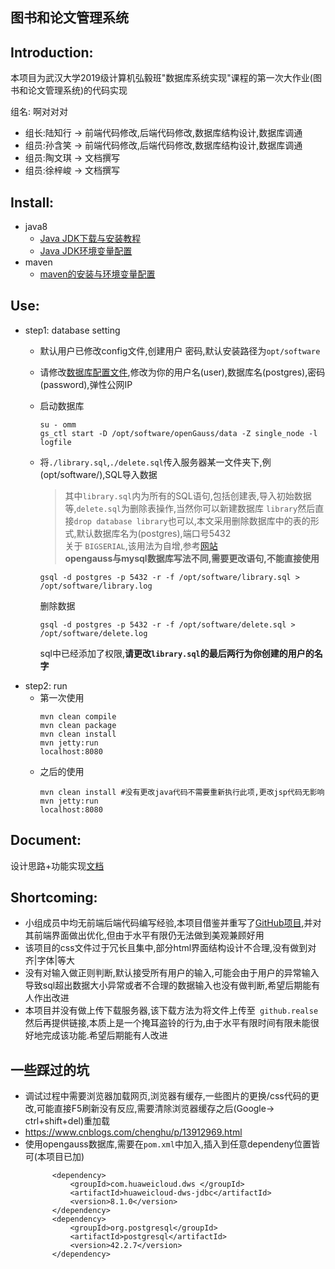 图书和论文管理系统
---

## Introduction:

本项目为武汉大学2019级计算机弘毅班"数据库系统实现"课程的第一次大作业(图书和论文管理系统)的代码实现<br>

组名: 啊对对对<br>
- 组长:陆知行 -> 前端代码修改,后端代码修改,数据库结构设计,数据库调通
- 组员:孙含笑 -> 前端代码修改,后端代码修改,数据库结构设计,数据库调通
- 组员:陶文琪 -> 文档撰写
- 组员:徐梓峻 -> 文档撰写

## Install:
- java8
  - [Java JDK下载与安装教程](http://c.biancheng.net/view/1286.html)
  - [Java JDK环境变量配置](http://c.biancheng.net/view/1290.html)
- maven
  - [maven的安装与环境变量配置](http://c.biancheng.net/maven2/install-configure.html)


## Use:
- step1: database setting
  - 默认用户已修改config文件,创建用户 密码,默认安装路径为`opt/software`
  - 请修改[数据库配置文件](src\main\resources\db.properties),修改为你的用户名(user),数据库名(postgres),密码(password),弹性公网IP
  - 启动数据库
    ```shell
    su - omm
    gs_ctl start -D /opt/software/openGauss/data -Z single_node -l logfile
    ```
  - 将`./library.sql`,`./delete.sql`传入服务器某一文件夹下,例(opt/software/),SQL导入数据
    >其中`library.sql`内为所有的SQL语句,包括创建表,导入初始数据等,`delete.sql`为删除表操作,当然你可以新建数据库 `library`然后直接`drop database library`也可以,本文采用删除数据库中的表的形式,默认数据库名为(postgres),端口号5432<br>
    >关于 `BIGSERIAL`,该用法为自增,参考[网站](https://www.w3cschool.cn/qysrc/qysrc-6ea8376f.html)<br>
    >**opengauss与mysql数据库写法不同,需要更改语句,不能直接使用**<br>  

    ```shell
    gsql -d postgres -p 5432 -r -f /opt/software/library.sql > /opt/software/library.log
    ```
    删除数据
    ```shell
    gsql -d postgres -p 5432 -r -f /opt/software/delete.sql > /opt/software/delete.log
    ```
    sql中已经添加了权限,**请更改`library.sql`的最后两行为你创建的用户的名字**
- step2: run
  - 第一次使用
    ```shell
    mvn clean compile
    mvn clean package
    mvn clean install
    mvn jetty:run
    localhost:8080
    ```
  - 之后的使用
    ```shell
    mvn clean install #没有更改java代码不需要重新执行此项,更改jsp代码无影响
    mvn jetty:run
    localhost:8080
    ```
## Document: 
设计思路+功能实现[文档](./Document.md)

## Shortcoming:
- 小组成员中均无前端后端代码编写经验,本项目借鉴并重写了[GitHub项目](https://github.com/zhanghuanhao/LibrarySystem),并对其前端界面做出优化,但由于水平有限仍无法做到美观兼顾好用
- 该项目的css文件过于冗长且集中,部分html界面结构设计不合理,没有做到对齐|字体|等大
- 没有对输入做正则判断,默认接受所有用户的输入,可能会由于用户的异常输入导致sql超出数据大小异常或者不合理的数据输入也没有做判断,希望后期能有人作出改进
- 本项目并没有做上传下载服务器,该下载方法为将文件上传至` github.realse`然后再提供链接,本质上是一个掩耳盗铃的行为,由于水平有限时间有限未能很好地完成该功能.希望后期能有人改进

## 一些踩过的坑
- 调试过程中需要浏览器加载网页,浏览器有缓存,一些图片的更换/css代码的更改,可能直接F5刷新没有反应,需要清除浏览器缓存之后(Google-> ctrl+shift+del)重加载
- https://www.cnblogs.com/chenghu/p/13912969.html
- 使用opengauss数据库,需要在`pom.xml`中加入,插入到任意dependeny位置皆可(本项目已加)
  ```shell
        <dependency>
            <groupId>com.huaweicloud.dws </groupId>
            <artifactId>huaweicloud-dws-jdbc</artifactId>
            <version>8.1.0</version> 
        </dependency>
        <dependency>
            <groupId>org.postgresql</groupId>
            <artifactId>postgresql</artifactId>
            <version>42.2.7</version>
        </dependency>
  ```

